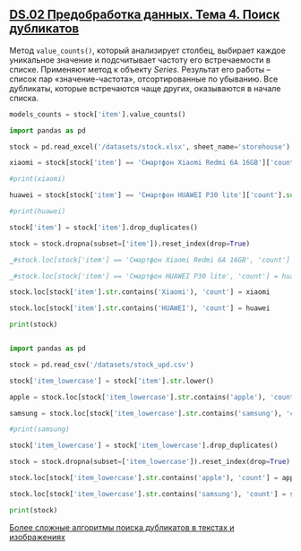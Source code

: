 ## [DS.02 Предобработка данных. Тема 4. Поиск дубликатов](https://practicum.yandex.ru/trainer/data-scientist/lesson/d278882a-266f-4f1b-b3d6-a14c4b5df8dd/)

Метод `value_counts()`, который анализирует столбец, выбирает каждое уникальное значение и подсчитывает частоту его встречаемости в списке. Применяют метод к объекту _Series_. Результат его работы – список пар «значение-частота», отсортированные по убыванию. Все дубликаты, которые встречаются чаще других, оказываются в начале списка.
  
```python
models_counts = stock['item'].value_counts()
```

```python
import pandas as pd

stock = pd.read_excel('/datasets/stock.xlsx', sheet_name='storehouse')

xiaomi = stock[stock['item'] == 'Смартфон Xiaomi Redmi 6A 16GB']['count'].sum()

#print(xiaomi)

huawei = stock[stock['item'] == 'Смартфон HUAWEI P30 lite']['count'].sum()

#print(huawei)

stock['item'] = stock['item'].drop_duplicates()

stock = stock.dropna(subset=['item']).reset_index(drop=True)

_#stock.loc[stock['item'] == 'Смартфон Xiaomi Redmi 6A 16GB', 'count'] = xiaomi_

_#stock.loc[stock['item'] == 'Смартфон HUAWEI P30 lite', 'count'] = huawei_

stock.loc[stock['item'].str.contains('Xiaomi'), 'count'] = xiaomi

stock.loc[stock['item'].str.contains('HUAWEI'), 'count'] = huawei

print(stock)
```

```python

import pandas as pd

stock = pd.read_csv('/datasets/stock_upd.csv')

stock['item_lowercase'] = stock['item'].str.lower()

apple = stock.loc[stock['item_lowercase'].str.contains('apple'), 'count'].sum()

samsung = stock.loc[stock['item_lowercase'].str.contains('samsung'), 'count'].sum()

#print(samsung)

stock['item_lowercase'] = stock['item_lowercase'].drop_duplicates()

stock = stock.dropna(subset=['item_lowercase']).reset_index(drop=True)

stock.loc[stock['item_lowercase'].str.contains('apple'), 'count'] = apple

stock.loc[stock['item_lowercase'].str.contains('samsung'), 'count'] = samsung

print(stock)
```

[Более сложные алгоритмы поиска дубликатов в текстах и изображениях](https://habr.com/ru/post/275937/)

